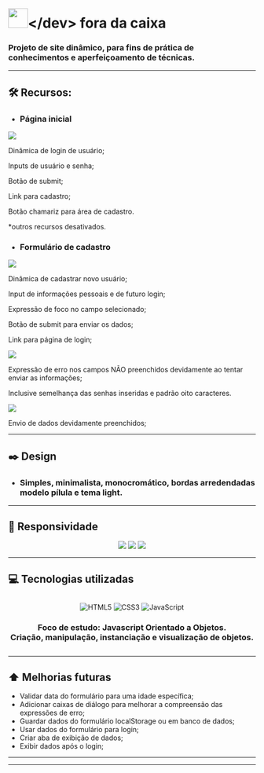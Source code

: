 <h1><span><img src="img/Brand/dev-icone.png" width="40"></span>&lt;/dev&gt; fora da caixa</h1>

 
### Projeto de site dinâmico, para fins de prática de conhecimentos e aperfeiçoamento de técnicas.

----

## 🛠️ Recursos:
- ### Página inicial
![](img/show/pg-inicial.jpg)

Dinâmica de login de usuário;

Inputs de usuário e senha;

Botão de submit;

Link para cadastro;

Botão chamariz para área de cadastro.

*outros recursos desativados. 

- ### Formulário de cadastro
![](img/show/pg-form.jpg)

Dinâmica de cadastrar novo usuário;

Input de informações pessoais e de futuro login;

Expressão de foco no campo selecionado;

Botão de submit para enviar os dados;

Link para página de login;

![](img/show/erro.jpg)

Expressão de erro nos campos NÃO preenchidos devidamente ao tentar enviar as informações;

Inclusive semelhança das senhas inseridas e padrão oito caracteres.

![](img/show/envio.jpg)

Envio de dados devidamente preenchidos;

----

## ✒️ Design
- ### Simples, minimalista, monocromático, bordas arredendadas modelo pílula e tema light.

----

## 📱 Responsividade

<div align="center">

![](img/show/mobile1.jpg)
![](img/show/mobile2.jpg)
![](img/show/mobile3.jpg)

</div>

----

## 💻 Tecnologias utilizadas


<div align="center" style="margin:2em 0">


![HTML5](https://img.shields.io/badge/html5-%23E34F26.svg?style=for-the-badge&logo=html5&logoColor=white) ![CSS3](https://img.shields.io/badge/css3-%231572B6.svg?style=for-the-badge&logo=css3&logoColor=white) ![JavaScript](https://img.shields.io/badge/javascript-%23323330.svg?style=for-the-badge&logo=javascript&logoColor=%23F7DF1E)

### Foco de estudo: Javascript Orientado a Objetos. <br> Criação, manipulação, instanciação e visualização de objetos.

</div>

----

## ⬆️ Melhorias futuras

- Validar data do formulário para uma idade específica;
- Adicionar caixas de diálogo para melhorar a compreensão das expressões de erro;
- Guardar dados do formulário localStorage ou em banco de dados;
- Usar dados do formulário para login;
- Criar aba de exibição de dados;
- Exibir dados após o login;

----

----
